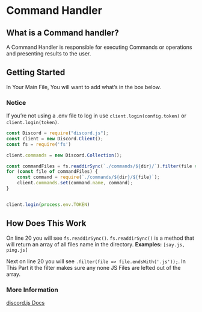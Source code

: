 # Command Handler 

## What is a Command handler?

A Command Handler is responsible for executing Commands or operations and presenting results to the user.

## Getting Started
In Your Main File, You will want to add what’s in the box below. 

### **Notice** 
If you’re not using a .env file to log in use `client.login(config.token)` or `client.login(token)`.

```js
const Discord = require("discord.js");
const client = new Discord.Client();
const fs = require('fs')

client.commands = new Discord.Collection();

const commandFiles = fs.readdirSync(`./commands/${dir}/`).filter(file => file.endsWith('.js'));
for (const file of commandFiles) {
    const command = require(`./commands/${dir}/${file}`);
    client.commands.set(command.name, command);
}


client.login(process.env.TOKEN)
```

## How Does This Work

On line 20 you will see `fs.readdirSync()`. `fs.readdirSync()` is a method that will return an array of all files name in the directory. **Examples:** `[say.js, ping.js]`

Next on line 20 you will see `.filter(file => file.endsWith('.js'));`. In This Part it the filter makes sure any none JS Files are lefted out of the array.

### **More Information**
[discord.js Docs](https://discordjs.guide/command-handling/#dynamically-reading-command-files)
